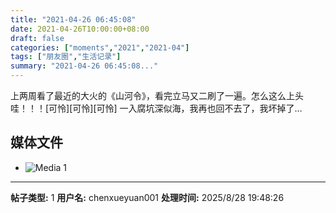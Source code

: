 ```yaml
---
title: "2021-04-26 06:45:08"
date: 2021-04-26T10:00:00+08:00
draft: false
categories: ["moments","2021","2021-04"]
tags: ["朋友圈","生活记录"]
summary: "2021-04-26 06:45:08..."
---
```


上两周看了最近的大火的《山河令》，看完立马又二刷了一遍。怎么这么上头哇！！！[可怜][可怜][可怜] 一入腐坑深似海，我再也回不去了，我坏掉了…

## 媒体文件

- ![Media 1](/Moments/photos/2021-04-26/202104260645080.jpg)

---

**帖子类型:** 1
**用户名:** chenxueyuan001
**处理时间:** 2025/8/28 19:48:26